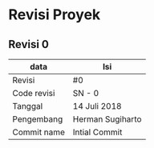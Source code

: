 # Revisi Proyek

## Revisi 0

|data | Isi |
|--------|-----|
| Revisi | #0 |
| Code revisi | SN - 0|
| Tanggal  | 14 Juli 2018 |
| Pengembang | Herman Sugiharto |
| Commit name | Intial Commit |
